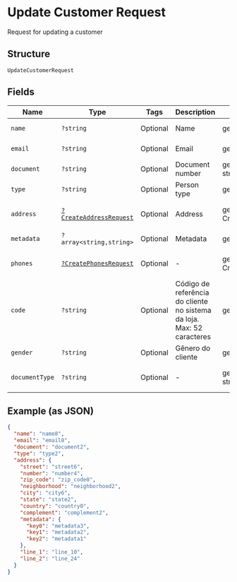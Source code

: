 
# Update Customer Request

Request for updating a customer

## Structure

`UpdateCustomerRequest`

## Fields

| Name | Type | Tags | Description | Getter | Setter |
|  --- | --- | --- | --- | --- | --- |
| `name` | `?string` | Optional | Name | getName(): ?string | setName(?string name): void |
| `email` | `?string` | Optional | Email | getEmail(): ?string | setEmail(?string email): void |
| `document` | `?string` | Optional | Document number | getDocument(): ?string | setDocument(?string document): void |
| `type` | `?string` | Optional | Person type | getType(): ?string | setType(?string type): void |
| `address` | [`?CreateAddressRequest`](../../doc/models/create-address-request.md) | Optional | Address | getAddress(): ?CreateAddressRequest | setAddress(?CreateAddressRequest address): void |
| `metadata` | `?array<string,string>` | Optional | Metadata | getMetadata(): ?array | setMetadata(?array metadata): void |
| `phones` | [`?CreatePhonesRequest`](../../doc/models/create-phones-request.md) | Optional | - | getPhones(): ?CreatePhonesRequest | setPhones(?CreatePhonesRequest phones): void |
| `code` | `?string` | Optional | Código de referência do cliente no sistema da loja. Max: 52 caracteres | getCode(): ?string | setCode(?string code): void |
| `gender` | `?string` | Optional | Gênero do cliente | getGender(): ?string | setGender(?string gender): void |
| `documentType` | `?string` | Optional | - | getDocumentType(): ?string | setDocumentType(?string documentType): void |

## Example (as JSON)

```json
{
  "name": "name8",
  "email": "email8",
  "document": "document2",
  "type": "type2",
  "address": {
    "street": "street6",
    "number": "number4",
    "zip_code": "zip_code0",
    "neighborhood": "neighborhood2",
    "city": "city6",
    "state": "state2",
    "country": "country0",
    "complement": "complement2",
    "metadata": {
      "key0": "metadata3",
      "key1": "metadata2",
      "key2": "metadata1"
    },
    "line_1": "line_10",
    "line_2": "line_24"
  }
}
```

